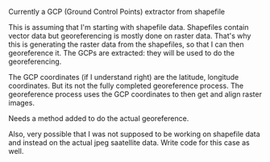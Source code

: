 Currently a GCP (Ground Control Points) extractor from shapefile

This is assuming that I'm starting with shapefile data. 
Shapefiles contain vector data but georeferencing is mostly done on raster data.
That's why this is generating the raster data from the shapefiles, so that I can then georeference it.
The GCPs are extracted: they will be used to do the georeferencing.

The GCP coordinates (if I understand right) are the latitude, longitude coordinates. But its not the fully completed georeference process. 
The georeference process uses the GCP coordinates to then get and align raster images.

Needs a method added to do the actual georeference.

Also, very possible that I was not supposed to be working on shapefile data and instead on the actual jpeg saatellite data. Write code for this case as well.
